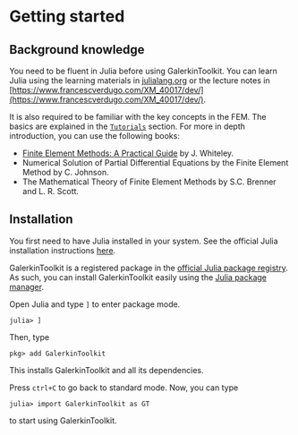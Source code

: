 # Getting started

## Background knowledge

You need to be fluent in Julia before using GalerkinToolkit. You can learn Julia using the learning materials in [julialang.org](https://julialang.org/) or the lecture notes in [https://www.francescverdugo.com/XM_40017/dev/](https://www.francescverdugo.com/XM_40017/dev/).

It is also required to be familiar with the key concepts in the FEM. The basics are explained in the [`Tutorials`](@ref) section. For more in depth introduction, you can use the following books:
  - [Finite Element Methods: A Practical Guide](https://link.springer.com/book/10.1007/978-3-319-49971-0) by J. Whiteley.
  - Numerical Solution of Partial Differential Equations by the Finite Element Method by C. Johnson.
  - The Mathematical Theory of Finite Element Methods by S.C. Brenner and L. R. Scott.


## Installation

You first need to have Julia installed in your system. See the official Julia installation instructions [here](https://julialang.org/install/).



GalerkinToolkit is a registered package in the [official Julia package registry](https://github.com/JuliaRegistries/General). As such, you can install GalerkinToolkit easily using the [Julia package manager](https://docs.julialang.org/en/v1/stdlib/Pkg/).

Open Julia and type `]` to enter package mode.

```
julia> ]
```

Then, type
```
pkg> add GalerkinToolkit
```

This installs GalerkinToolkit and all its dependencies.

Press `ctrl+C` to go back to standard mode. Now, you can type

```
julia> import GalerkinToolkit as GT
```
to start using GalerkinToolkit.
